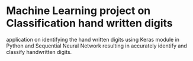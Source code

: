 # Machine Learning project on Classification hand written digits

application on identifying the hand written digits using Keras module in Python and Sequential Neural Network resulting in accurately identify and classify handwritten digits.
